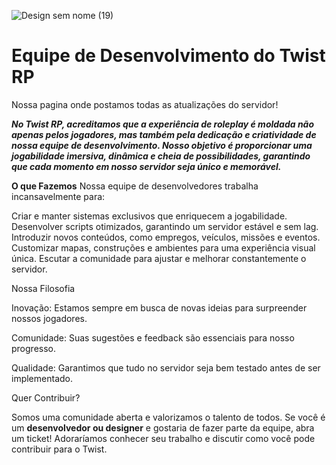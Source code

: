 ![Design sem nome (19)](https://github.com/user-attachments/assets/8cf5d935-c2a8-4e0e-bfc3-002c10c1c8b1)
# Equipe de Desenvolvimento do Twist RP
Nossa pagina onde postamos todas as atualizações do servidor!

***No Twist RP, acreditamos que a experiência de roleplay é moldada não apenas pelos jogadores, mas também pela dedicação e criatividade de nossa equipe de desenvolvimento. Nosso objetivo é proporcionar uma jogabilidade imersiva, dinâmica e cheia de possibilidades, garantindo que cada momento em nosso servidor seja único e memorável.***

**O que Fazemos**
Nossa equipe de desenvolvedores trabalha incansavelmente para:

Criar e manter sistemas exclusivos que enriquecem a jogabilidade.
Desenvolver scripts otimizados, garantindo um servidor estável e sem lag.
Introduzir novos conteúdos, como empregos, veículos, missões e eventos.
Customizar mapas, construções e ambientes para uma experiência visual única.
Escutar a comunidade para ajustar e melhorar constantemente o servidor.

Nossa Filosofia

Inovação: Estamos sempre em busca de novas ideias para surpreender nossos jogadores.

Comunidade: Suas sugestões e feedback são essenciais para nosso progresso.

Qualidade: Garantimos que tudo no servidor seja bem testado antes de ser implementado.

Quer Contribuir?

Somos uma comunidade aberta e valorizamos o talento de todos. Se você é um **desenvolvedor ou designer** e gostaria de fazer parte da equipe, abra um ticket! Adoraríamos conhecer seu trabalho e discutir como você pode contribuir para o Twist.
